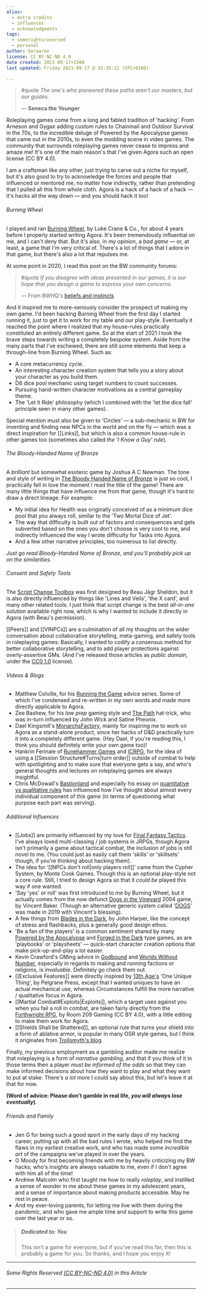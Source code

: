 ```yaml
---
alias:
  - extra credits
  - influences
  - acknowledgments
tags:
  - somerightsreserved
  - personal
author: Seraaron
license: CC BY-NC-ND 4.0
date created: 2021-09-17+1500
last updated: Friday 2021-09-17 @ 15:35:12 (UTC+0100)

---
```


> #quote
> *The one's who pioneered these paths aren't our masters, but our guides.*
> 
> — **Seneca the Younger**

Roleplaying games come from a long and fabled tradition of 'hacking'. From Arneson and Gygax adding custom rules to Chainmail and Outdoor Survival in the 70s, to the incredible deluge of Powered by the Apocalypse games that came out in the 2010s, to even the modding scene in video games. The community that surrounds roleplaying games never cease to impress and amaze me! It's one of the main reason's that I've given Agora such an open license (CC BY 4.0).

I am a craftsman like any other, just trying to carve out a niche for myself, but it's also good to try to acknowledge the forces and people that influenced or mentored me, no matter how indirectly, rather than pretending that I pulled all this from whole cloth. Agora is a hack of a hack of a hack — it's hacks all the way down — and you should hack it too!

###### Burning Wheel

I played and ran [Burning Wheel](https://www.burningwheel.com/), by Luke Crane & Co., for about 4 years before I properly started writing Agora. It's been tremendously influential on me, and I can't deny that. But it's also, in my opinion, a _bad game_  — or, at least, a game that I'm very critical of. There's a lot of things that I adore in that game, but there's also a lot that repulses me.

At some point in 2020, I read this post on the BW community forums:

> #quote 
> *If you disagree with ideas presented in our games, it is our hope that you design a game to express your own concerns.*
> 
> — From BWHQ's [beliefs and instincts](https://forums.burningwheel.com/t/bwhq-beliefs-and-instincts/21520)

And it inspired me to more-seriously consider the prospect of making my own game. I'd been hacking Burning Wheel from the first day I started running it, just to get it to work for my table and our play-style. Eventually it reached the point where I realized that my house-rules practically constituted an entirely different game. So at the start of 2021 I took the brave steps towards writing a completely bespoke system. Aside from the many parts that I've eschewed, there are still some elements that keep a through-line from Burning Wheel. Such as:

-   A core metacurrency cycle.
-   An interesting character creation system that tells you a story about your character as you build them.
-   D6 dice pool mechanic using target numbers to count successes.
-   Pursuing hand-written character motivations as a central gameplay theme.
-   The 'Let it Ride' philosophy (which I combined with the 'let the dice fall' principle seen in many other games).

Special mention must also be given to 'Circles' — a sub-mechanic in BW for inventing and finding new NPCs in the world and on the fly — which was a direct inspiration for [[Links]], but which is also a common house-rule in other games too (sometimes also called *the 'I Know a Guy' rule*).

###### The Bloody-Handed Name of Bronze

A _brilliant_ but somewhat esoteric game by Joshua A C Newman. The tone and style of writing in [The Bloody Handed Name of Bronze](https://joshuaacnewman.itch.io/the-bloody-handed-name-of-bronze) is just so cool, I practically fell in love the moment I read the title of the game! There are many little things that have influence me from that game, though it's hard to draw a direct lineage. For example:

-   My initial idea for Health was originally conceived of as a minimum dice pool that you always roll, similar to the 'Two Mortal Dice of Jet'.
-   The way that difficulty is built out of factors and consequences and gets subverted based on the ones you don't choose is very cool to me, and indirectly influenced the way I wrote difficulty for Tasks into Agora.
-   And a few other narrative principles, too numerous to list directly.

*Just go read Bloody-Handed Name of Bronze, and you'll probably pick up on the similarities.*

###### Consent and Safety Tools

The [Script Change Toolbox](https://thoughty.itch.io/script-change) was first designed by Beau Jágr Sheldon, but it is also directly influenced by things like 'Lines and Veils', 'the X card', and many other related tools. I just think that script change is the best _all-in-one solution_ available right now, which is why I wanted to include it directly in Agora (with Beau's permission).

[[Peers]] and [[VINPCs]] are a culmination of all my thoughts on the wider conversation about collaborative storytelling, meta-gaming, and safety tools in roleplaying games: Basically, I wanted to codify a consensus method for better collaborative storytelling, and to add player protections against overly-assertive GMs. (And I've released those articles as *public domain*, under the [CC0 1.0](https://creativecommons.org/share-your-work/public-domain/cc0/) license).

###### Videos & Blogs

-   Matthew Colville, for his [Running the Game](https://www.youtube.com/playlist?list=PLlUk42GiU2guNzWBzxn7hs8MaV7ELLCP_) advice series. Some of which I've condensed and re-written in my own words and made more directly applicable to Agora.
-   Zee Bashew, for his _low prep_ gaming style and [The Path](https://youtu.be/vKQv4GC0N9Q) hat-trick, who was in-turn influenced by John Wick and Satine Pheonix.
-   Dael Kingsmill's [MonarchsFactory](https://www.youtube.com/c/MonarchsFactory), mainly for inspiring me to work on Agora as a stand-alone product, since her hacks of D&D practically turn it into a completely different game. (Hey Dael, if you're reading this, I think you should definitely write your own game too)!
-   Hankrin Ferinale of [Runehammer Games](https://www.runehammer.online/) and [ICRPG](https://www.modiphius.net/products/index-card-rpg-master-edition), for the idea of using a [[Session Structure#Turns|turn order]] outside of combat to help with spotlighting and to make sure that everyone gets a say, and who's general thoughts and lectures on roleplaying games are always insightful.
-   Chris McDowall's [Bastionland](https://www.bastionland.com/) and especially his essay on [quantitative vs qualitative rules](https://www.bastionland.com/2021/06/rules-heavy-worlds-and-classes.html) has influenced how I've thought about almost every individual component of this game (in terms of questioning what purpose each part was serving).

###### Additional Influences

-   [[Jobs]] are primarily influenced by my love for [Final Fantasy Tactics](https://finalfantasy.fandom.com/wiki/Final_Fantasy_Tactics). I've always loved multi-classing / job systems in JRPGs, though Agora isn't primarily a game about tactical combat, the inclusion of jobs is still novel to me. (You could just as easily call them 'skills' or 'skillsets' though, if you're thinking about hacking them).
-   The idea for '[[NPCs don't roll|only players roll]]' came from the Cypher System, by Monte Cook Games. Though this is an optional play-style not a core rule. Still, I tried to design Agora so that it _could be_ played this way if one wanted.
-   'Say 'yes' or roll' was first introduced to me by Burning Wheel, but it actually comes from the now defunct [Dogs in the Vineyard](https://en.wikipedia.org/wiki/Dogs_in_the_Vineyard) 2004 game, by Vincent Baker. (Though an alternative generic system called '[DOGS](https://www.drivethrurpg.com/product/274623/Dogs)' was made in 2019 with Vincent's blessing).
-   A few things from [Blades in the Dark](https://bladesinthedark.com/), by John Harper, like the concept of stress and flashbacks, plus a generally good design ethos.
-  'Be a fan of the players' is a common sentiment shared by many [Powered by the Apocalypse](https://itch.io/physical-games/tag-pbta) and [Forged in the Dark](https://itch.io/c/1712796/forged-in-the-dark-games) type games, as are 'playbooks' or 'playsheets' — quick-start character creation options that make pick-up-and-play a lot easier.
- Kevin Crawford's GMing advice in [Godbound](https://www.drivethrurpg.com/product/185959/Godbound-A-Game-of-Divine-Heroes-Free-Edition) and [Worlds Without Number](https://www.drivethrurpg.com/product/348809/Worlds-Without-Number-Free-Edition), especially in regards to making and running factions or religions, is _invaluable_. Definitely go check them out.
-   [[Exclusive Features]] were directly inspired by [13th Age's](https://www.13thagesrd.com/) 'One Unique Thing', by Pelgrane Press,  except that I wanted uniques to have an actual mechanical use, whereas Circumstances fulfill the more narrative / qualitative focus in Agora. 
-   [[Martial Combat#Exploits|Exploits]], which a target uses against you when you fail a roll in combat, are taken fairly directly from the [Forthwright RPG](https://www.drivethrurpg.com/product/223977/Forthright-Open-Roleplay-Creative-Commons-Edition), by Room 209 Gaming (CC BY 4.0), with a little editing to make them work for Agora.
-   [[Shields Shall be Shattered]], an optional rule that turns your shield into a form of ablative armor, is popular in many OSR style games, but I think it originates from [Trollsmyth's blog](https://trollsmyth.blogspot.com/2008/05/shields-shall-be-splintered.html).

Finally, my previous employment as a gambling auditor made me realize that roleplaying is a form of _narrative gambling_, and that if you think of it in those terms then a player _must be informed of the odds_ so that they can make informed decisions about how they want to play and what they want to put at stake. There's *a lot more* I could say about this, but let's leave it at that for now.

**(Word of advice: Please don't gamble in real life, _you will always lose eventually_)**.

###### Friends and Family

-   Jen G for being such a good sport in the early days of my hacking career, putting up with all the bad rules I wrote, who helped me find the flaws in my earliest creative work, and who has made some _incredible art_ of the campaigns we've played in over the years.
-   O Moody for first becoming friends with me by heavily criticizing my BW hacks; who's insights are always valuable to me, even if I don't agree with him all of the time! 
-   Andrew Malcolm who first taught me how to really *roleplay*, and instilled a sense of wonder in me about these games in my adolescent years, and a sense of importance about making products accessible. May he rest in peace.
-   And my ever-loving parents, for letting me live with them during the pandemic, and who gave me ample time and support to write this game over the last year or so.

> ##### Dedicated to: You
> 
> This isn't a game for everyone;
> but if you've read this far,
> then this is probably a game for you.
> So thanks, 
> and I hope you enjoy it!

---

###### Some Rights Reserved [(CC BY-NC-ND 4.0)](https://creativecommons.org/licenses/by-nc-nd/4.0/) in this Article

---